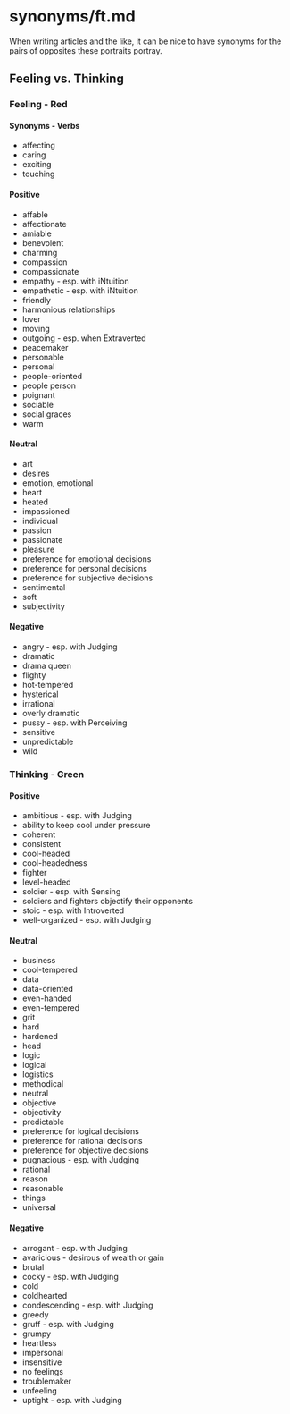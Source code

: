 
# synonyms/ft.md

When writing articles and the like, it can be nice to have synonyms for the pairs of opposites
these portraits portray.


## Feeling vs. Thinking

### Feeling - Red

#### Synonyms - Verbs
- affecting
- caring
- exciting
- touching

#### Positive
- affable
- affectionate
- amiable
- benevolent
- charming
- compassion
- compassionate
- empathy - esp. with iNtuition
- empathetic - esp. with iNtuition
- friendly
- harmonious relationships
- lover
- moving
- outgoing - esp. when Extraverted
- peacemaker
- personable
- personal
- people-oriented
- people person
- poignant
- sociable
- social graces
- warm

#### Neutral
- art
- desires
- emotion, emotional
- heart
- heated
- impassioned
- individual
- passion
- passionate
- pleasure
- preference for emotional decisions
- preference for personal decisions
- preference for subjective decisions
- sentimental
- soft
- subjectivity

#### Negative
- angry - esp. with Judging
- dramatic
- drama queen
- flighty
- hot-tempered
- hysterical
- irrational
- overly dramatic
- pussy - esp. with Perceiving
- sensitive
- unpredictable
- wild


### Thinking - Green

#### Positive
- ambitious - esp. with Judging
- ability to keep cool under pressure
- coherent
- consistent
- cool-headed
- cool-headedness
- fighter
- level-headed
- soldier - esp. with Sensing
- soldiers and fighters objectify their opponents
- stoic - esp. with Introverted
- well-organized - esp. with Judging

#### Neutral
- business
- cool-tempered
- data
- data-oriented
- even-handed
- even-tempered
- grit
- hard
- hardened
- head
- logic
- logical
- logistics
- methodical
- neutral
- objective
- objectivity
- predictable
- preference for logical decisions
- preference for rational decisions
- preference for objective decisions
- pugnacious - esp. with Judging
- rational
- reason
- reasonable
- things
- universal

#### Negative
- arrogant - esp. with Judging
- avaricious - desirous of wealth or gain
- brutal
- cocky - esp. with Judging
- cold
- coldhearted
- condescending - esp. with Judging
- greedy
- gruff - esp. with Judging
- grumpy
- heartless
- impersonal
- insensitive
- no feelings
- troublemaker
- unfeeling
- uptight - esp. with Judging

